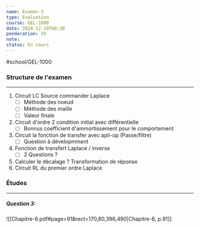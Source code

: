 ```yaml
---
name: Examen-3
type: Evaluation
course: GEL-1000
date: 2024-12-10T08:30
ponderation: 35
note:
status: En cours
---
```

#school/GEL-1000  

### Structure de l'examen
---
1. Circuit LC Source commander Laplace
    - [ ] Méthode des noeud
    - [ ] Méthode des maille
    - [ ] Valeur finale
2. Circuit d'ordre 2 condition initial avec différentielle
    - [ ] Bonnus coefficient d'ammortissement pour le comportement
3. Circuit la fonction de transfer avec apli-op (Passe/filtre)
    - [ ] Question à dévelopmment
4. Fonction de transfert Laplace / inverse
    - [ ] 2 Questions ?
5. Calculer le décalage ? Transformation de réponse
6. Circuit RL du premier ordre Laplace

### Études
---

##### Question 3:
![[Chapitre-6.pdf#page=91&rect=170,80,396,490|Chapitre-6, p.91]]
```
```
